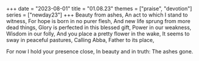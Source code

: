 +++
date = "2023-08-01"
title = "01.08.23"
themes = ["praise", "devotion"]
series = ["newday23"]
+++
Beauty from ashes,
An act to which I stand to witness,
For hope is born in no purer flesh,
And new life sprung from more dead things,
Glory is perfected in this blessed gift,
Power in our weakness,
Wisdom in our folly,
And you place a pretty flower in the wake,
It seems to sway in peaceful pastures,
Calling Abba, Father to its place,

For now I hold your presence close,
In beauty and in truth:
The ashes gone.
